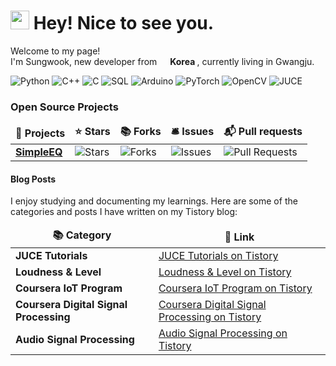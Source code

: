 <h1><img src="https://emojis.slackmojis.com/emojis/images/1531849430/4246/blob-sunglasses.gif?1531849430" width="30"/> Hey! Nice to see you.</h1>


<p>Welcome to my page! </br> I'm Sungwook, new developer from <img src="https://upload.wikimedia.org/wikipedia/commons/0/09/Flag_of_South_Korea.svg" width="13"/> <b> Korea </b>, currently living in Gwangju.

<p>
  <img alt="Python" src="https://img.shields.io/badge/-Python-3776AB?style=flat-square&logo=python&logoColor=white" />
  <img alt="C++" src="https://img.shields.io/badge/-C++-00599C?style=flat-square&logo=cplusplus&logoColor=white" />
  <img alt="C" src="https://img.shields.io/badge/-C-A8B9CC?style=flat-square&logo=c&logoColor=white" />
  <img alt="SQL" src="https://img.shields.io/badge/-SQL-003B57?style=flat-square&logo=sqlite&logoColor=white" />
  <img alt="Arduino" src="https://img.shields.io/badge/-Arduino-00979D?style=flat-square&logo=arduino&logoColor=white" />
  <img alt="PyTorch" src="https://img.shields.io/badge/-PyTorch-EE4C2C?style=flat-square&logo=pytorch&logoColor=white" />
  <img alt="OpenCV" src="https://img.shields.io/badge/-OpenCV-5C3EE8?style=flat-square&logo=opencv&logoColor=white" />  
  <img alt="JUCE" src="https://img.shields.io/badge/-JUCE-FF6347?style=flat-square&logo=juce&logoColor=white" />
</p>

<h3>Open Source Projects</h3>
<table>
  <thead align="center">
    <tr border: none;>
      <td><b>🎁 Projects</b></td>
      <td><b>⭐ Stars</b></td>
      <td><b>📚 Forks</b></td>
      <td><b>🛎 Issues</b></td>
      <td><b>📬 Pull requests</b></td>
    </tr>
  </thead>
  <tbody>
    <tr>
      <td><a href="https://github.com/rhksdnr24/SimpleEQ"><b>SimpleEQ</b></a></td>
      <td><img alt="Stars" src="https://img.shields.io/github/stars/rhksdnr24/SimpleEQ?style=flat-square&labelColor=343b41"/></td>
      <td><img alt="Forks" src="https://img.shields.io/github/forks/rhksdnr24/SimpleEQ?style=flat-square&labelColor=343b41"/></td>
      <td><img alt="Issues" src="https://img.shields.io/github/issues/rhksdnr24/SimpleEQ?style=flat-square&labelColor=343b41"/></td>
      <td><img alt="Pull Requests" src="https://img.shields.io/github/issues-pr/rhksdnr24/SimpleEQ?style=flat-square&labelColor=343b41"/></td>
    </tr>
  </tbody>
</table>

<h4> Blog Posts </h4>
<p>I enjoy studying and documenting my learnings. Here are some of the categories and posts I have written on my Tistory blog:</p>
<table>
  <thead align="center">
    <tr border: none;>
      <td><b>📚 Category</b></td>
      <td><b>🔗 Link</b></td>
    </tr>
  </thead>
  <tbody>
    <tr>
      <td><b>JUCE Tutorials</b></td>
      <td><a href="https://yomatozu.tistory.com/category/JUCE_YouTube_FreeCodeCamp.Org" target="_blank">JUCE Tutorials on Tistory</a></td>
    </tr>
    <tr>
      <td><b>Loudness & Level</b></td>
      <td><a href="https://yomatozu.tistory.com/category/Loudness%20%26%20Level" target="_blank">Loudness & Level on Tistory</a></td>
    </tr>
    <tr>
      <td><b>Coursera IoT Program</b></td>
      <td><a href="https://yomatozu.tistory.com/category/Coursera_IOT%20prgrogram" target="_blank">Coursera IoT Program on Tistory</a></td>
    </tr>
    <tr>
      <td><b>Coursera Digital Signal Processing</b></td>
      <td><a href="https://yomatozu.tistory.com/category/Coursera_Digital%20Signal%20Processing" target="_blank">Coursera Digital Signal Processing on Tistory</a></td>
    </tr>
    <tr>
      <td><b>Audio Signal Processing</b></td>
      <td><a href="https://yomatozu.tistory.com/category/Audio%20Signal%20Processing" target="_blank">Audio Signal Processing on Tistory</a></td>
    </tr>
  </tbody>
</table>
